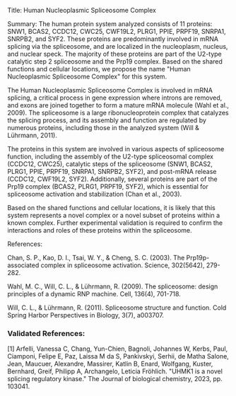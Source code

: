Title: Human Nucleoplasmic Spliceosome Complex

Summary: The human protein system analyzed consists of 11 proteins: SNW1, BCAS2, CCDC12, CWC25, CWF19L2, PLRG1, PPIE, PRPF19, SNRPA1, SNRPB2, and SYF2. These proteins are predominantly involved in mRNA splicing via the spliceosome, and are localized in the nucleoplasm, nucleus, and nuclear speck. The majority of these proteins are part of the U2-type catalytic step 2 spliceosome and the Prp19 complex. Based on the shared functions and cellular locations, we propose the name "Human Nucleoplasmic Spliceosome Complex" for this system.

The Human Nucleoplasmic Spliceosome Complex is involved in mRNA splicing, a critical process in gene expression where introns are removed, and exons are joined together to form a mature mRNA molecule (Wahl et al., 2009). The spliceosome is a large ribonucleoprotein complex that catalyzes the splicing process, and its assembly and function are regulated by numerous proteins, including those in the analyzed system (Will & Lührmann, 2011).

The proteins in this system are involved in various aspects of spliceosome function, including the assembly of the U2-type spliceosomal complex (CCDC12, CWC25), catalytic steps of the spliceosome (SNW1, BCAS2, PLRG1, PPIE, PRPF19, SNRPA1, SNRPB2, SYF2), and post-mRNA release (CCDC12, CWF19L2, SYF2). Additionally, several proteins are part of the Prp19 complex (BCAS2, PLRG1, PRPF19, SYF2), which is essential for spliceosome activation and stabilization (Chan et al., 2003).

Based on the shared functions and cellular locations, it is likely that this system represents a novel complex or a novel subset of proteins within a known complex. Further experimental validation is required to confirm the interactions and roles of these proteins within the spliceosome.

References:

Chan, S. P., Kao, D. I., Tsai, W. Y., & Cheng, S. C. (2003). The Prp19p-associated complex in spliceosome activation. Science, 302(5642), 279-282.

Wahl, M. C., Will, C. L., & Lührmann, R. (2009). The spliceosome: design principles of a dynamic RNP machine. Cell, 136(4), 701-718.

Will, C. L., & Lührmann, R. (2011). Spliceosome structure and function. Cold Spring Harbor Perspectives in Biology, 3(7), a003707.

### Validated References: 

[1] Arfelli, Vanessa C, Chang, Yun-Chien, Bagnoli, Johannes W, Kerbs, Paul, Ciamponi, Felipe E, Paz, Laissa M da S, Pankivskyi, Serhii, de Matha Salone, Jean, Maucuer, Alexandre, Massirer, Katlin B, Enard, Wolfgang, Kuster, Bernhard, Greif, Philipp A, Archangelo, Leticia Fröhlich. "UHMK1 is a novel splicing regulatory kinase." The Journal of biological chemistry, 2023, pp. 103041.

